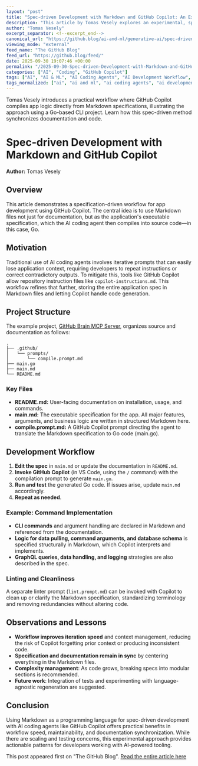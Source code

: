 ```yaml
---
layout: "post"
title: "Spec-driven Development with Markdown and GitHub Copilot: An Experimental AI Coding Workflow"
description: "This article by Tomas Vesely explores an experimental, specification-driven approach to application development, where Markdown files serve as the primary source of truth. The workflow leverages GitHub Copilot's ability to compile markdown-based specifications into Go code, discussing tools, best practices, file layouts, and the interplay of documentation and implementation. Real-world observations and tips for working with AI coding agents are included."
author: "Tomas Vesely"
excerpt_separator: <!--excerpt_end-->
canonical_url: "https://github.blog/ai-and-ml/generative-ai/spec-driven-development-using-markdown-as-a-programming-language-when-building-with-ai/"
viewing_mode: "external"
feed_name: "The GitHub Blog"
feed_url: "https://github.blog/feed/"
date: 2025-09-30 19:07:46 +00:00
permalink: "/2025-09-30-Spec-driven-Development-with-Markdown-and-GitHub-Copilot-An-Experimental-AI-Coding-Workflow.html"
categories: ["AI", "Coding", "GitHub Copilot"]
tags: ["AI", "AI & ML", "AI Coding Agents", "AI Development Workflow", "Automation", "CLIs", "Coding", "Command Line Tools", "Compile.prompt.md", "Copilot Instructions.md", "Generative AI", "GitHub Brain MCP Server", "GitHub Copilot", "Go Language", "Linting", "Main.md", "Markdown", "Markdown Programming", "MCP", "News", "README.md", "Spec Driven Development", "VS Code"]
tags_normalized: ["ai", "ai and ml", "ai coding agents", "ai development workflow", "automation", "clis", "coding", "command line tools", "compiledotpromptdotmd", "copilot instructionsdotmd", "generative ai", "github brain mcp server", "github copilot", "go language", "linting", "maindotmd", "markdown", "markdown programming", "mcp", "news", "readmedotmd", "spec driven development", "vs code"]
---
```


Tomas Vesely introduces a practical workflow where GitHub Copilot compiles app logic directly from Markdown specifications, illustrating the approach using a Go-based CLI project. Learn how this spec-driven method synchronizes documentation and code.<!--excerpt_end-->

# Spec-driven Development with Markdown and GitHub Copilot

**Author:** Tomas Vesely

## Overview

This article demonstrates a specification-driven workflow for app development using GitHub Copilot. The central idea is to use Markdown files not just for documentation, but as the application's executable specification, which the AI coding agent then compiles into source code—in this case, Go.

## Motivation

Traditional use of AI coding agents involves iterative prompts that can easily lose application context, requiring developers to repeat instructions or correct contradictory outputs. To mitigate this, tools like GitHub Copilot allow repository instruction files like `copilot-instructions.md`. This workflow refines that further, storing the entire application spec in Markdown files and letting Copilot handle code generation.

## Project Structure

The example project, [GitHub Brain MCP Server](https://github.com/wham/github-brain), organizes source and documentation as follows:

```
.
├── .github/
│   └── prompts/
│       └── compile.prompt.md
├── main.go
├── main.md
└── README.md
```

### Key Files

- **README.md:** User-facing documentation on installation, usage, and commands.
- **main.md:** The executable specification for the app. All major features, arguments, and business logic are written in structured Markdown here.
- **compile.prompt.md:** A GitHub Copilot prompt directing the agent to translate the Markdown specification to Go code (main.go).

## Development Workflow

1. **Edit the spec** in `main.md` or update the documentation in `README.md`.
2. **Invoke GitHub Copilot** (in VS Code, using the `/` command) with the compilation prompt to generate `main.go`.
3. **Run and test** the generated Go code. If issues arise, update `main.md` accordingly.
4. **Repeat as needed**.

### Example: Command Implementation

- **CLI commands** and argument handling are declared in Markdown and referenced from the documentation.
- **Logic for data pulling, command arguments, and database schema** is specified structurally in Markdown, which Copilot interprets and implements.
- **GraphQL queries, data handling, and logging** strategies are also described in the spec.

### Linting and Cleanliness

A separate linter prompt (`lint.prompt.md`) can be invoked with Copilot to clean up or clarify the Markdown specification, standardizing terminology and removing redundancies without altering code.

## Observations and Lessons

- **Workflow improves iteration speed** and context management, reducing the risk of Copilot forgetting prior context or producing inconsistent code.
- **Specification and documentation remain in sync** by centering everything in the Markdown files.
- **Complexity management**: As code grows, breaking specs into modular sections is recommended.
- **Future work**: Integration of tests and experimenting with language-agnostic regeneration are suggested.

## Conclusion

Using Markdown as a programming language for spec-driven development with AI coding agents like GitHub Copilot offers practical benefits in workflow speed, maintainability, and documentation synchronization. While there are scaling and testing concerns, this experimental approach provides actionable patterns for developers working with AI-powered tooling.

This post appeared first on "The GitHub Blog". [Read the entire article here](https://github.blog/ai-and-ml/generative-ai/spec-driven-development-using-markdown-as-a-programming-language-when-building-with-ai/)
